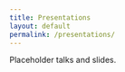 ```yaml
---
title: Presentations
layout: default
permalink: /presentations/
---
```

<p>Placeholder talks and slides.</p>
